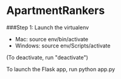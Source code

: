 # ApartmentRankers


###Step 1:
Launch the virtualenv
  * Mac:
  source env/bin/activate
  * Windows:
  source env/Scripts/activate
  
  
(To deactivate, run "deactivate")


To launch the Flask app, run python app.py
